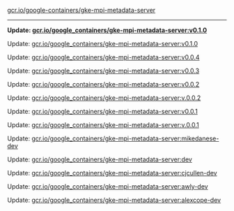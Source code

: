 [gcr.io/google-containers/gke-mpi-metadata-server](https://hub.docker.com/r/cruse/gke-mpi-metadata-server/tags/) 

----
**Update: [gcr.io/google_containers/gke-mpi-metadata-server:v0.1.0](https://hub.docker.com/r/cruse/gke-mpi-metadata-server/tags/)**

Update: [gcr.io/google_containers/gke-mpi-metadata-server:v0.1.0](https://hub.docker.com/r/cruse/gke-mpi-metadata-server/tags/)

Update: [gcr.io/google_containers/gke-mpi-metadata-server:v0.0.4](https://hub.docker.com/r/cruse/gke-mpi-metadata-server/tags/)

Update: [gcr.io/google_containers/gke-mpi-metadata-server:v0.0.3](https://hub.docker.com/r/cruse/gke-mpi-metadata-server/tags/)

Update: [gcr.io/google_containers/gke-mpi-metadata-server:v0.0.2](https://hub.docker.com/r/cruse/gke-mpi-metadata-server/tags/)

Update: [gcr.io/google_containers/gke-mpi-metadata-server:v.0.0.2](https://hub.docker.com/r/cruse/gke-mpi-metadata-server/tags/)

Update: [gcr.io/google_containers/gke-mpi-metadata-server:v0.0.1](https://hub.docker.com/r/cruse/gke-mpi-metadata-server/tags/)

Update: [gcr.io/google_containers/gke-mpi-metadata-server:v.0.0.1](https://hub.docker.com/r/cruse/gke-mpi-metadata-server/tags/)

Update: [gcr.io/google_containers/gke-mpi-metadata-server:mikedanese-dev](https://hub.docker.com/r/cruse/gke-mpi-metadata-server/tags/)

Update: [gcr.io/google_containers/gke-mpi-metadata-server:dev](https://hub.docker.com/r/cruse/gke-mpi-metadata-server/tags/)

Update: [gcr.io/google_containers/gke-mpi-metadata-server:cjcullen-dev](https://hub.docker.com/r/cruse/gke-mpi-metadata-server/tags/)

Update: [gcr.io/google_containers/gke-mpi-metadata-server:awly-dev](https://hub.docker.com/r/cruse/gke-mpi-metadata-server/tags/)

Update: [gcr.io/google_containers/gke-mpi-metadata-server:alexcope-dev](https://hub.docker.com/r/cruse/gke-mpi-metadata-server/tags/)

